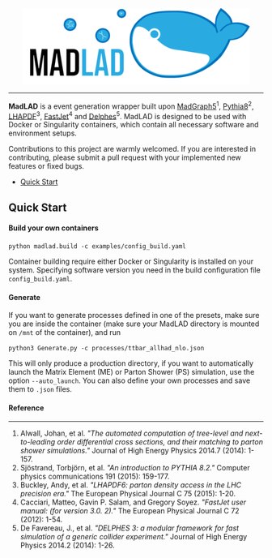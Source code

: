 <p align="center">
  <img height="150" src="_logo.png"/>
</p>

--------------------------------------------------------------------------------

**MadLAD** is a event generation wrapper built upon [MadGraph5](https://launchpad.net/mg5amcnlo)<sup>1</sup>, [Pythia8](https://pythia.org)<sup>2</sup>, [LHAPDF](https://lhapdf.hepforge.org)<sup>3</sup>, [FastJet](http://fastjet.fr)<sup>4</sup> and [Delphes](https://github.com/delphes/delphes)<sup>5</sup>. MadLAD is designed to be used with Docker or Singularity containers, which contain all necessary software and environment setups.

Contributions to this project are warmly welcomed. If you are interested in contributing, please submit a pull request with your implemented new features or fixed bugs.

- [Quick Start](#quick-start)

## Quick Start

#### Build your own containers
```
python madlad.build -c examples/config_build.yaml
```
Container building require either Docker or Singularity is installed on your system.
Specifying software version you need in the build configuration file `config_build.yaml`.


#### Generate
If you want to generate processes defined in one of the presets, make sure you are inside the container (make sure your MadLAD directory is mounted on `/mnt` of the container), and run
```
python3 Generate.py -c processes/ttbar_allhad_nlo.json
```
This will only produce a production directory, if you want to automatically launch the Matrix Element (ME) or Parton Shower (PS) simulation, use the option ```--auto_launch```. You can also define your own processes and save them to ```.json``` files.


#### Reference
---
1. Alwall, Johan, et al. *"The automated computation of tree-level and next-to-leading order differential cross sections, and their matching to parton shower simulations."* Journal of High Energy Physics 2014.7 (2014): 1-157. <br>
2. Sjöstrand, Torbjörn, et al. *"An introduction to PYTHIA 8.2."* Computer physics communications 191 (2015): 159-177. <br>
3. Buckley, Andy, et al. *"LHAPDF6: parton density access in the LHC precision era."* The European Physical Journal C 75 (2015): 1-20. <br>
4. Cacciari, Matteo, Gavin P. Salam, and Gregory Soyez. *"FastJet user manual: (for version 3.0. 2)."* The European Physical Journal C 72 (2012): 1-54. <br>
5. De Favereau, J., et al. *"DELPHES 3: a modular framework for fast simulation of a generic collider experiment."* Journal of High Energy Physics 2014.2 (2014): 1-26.